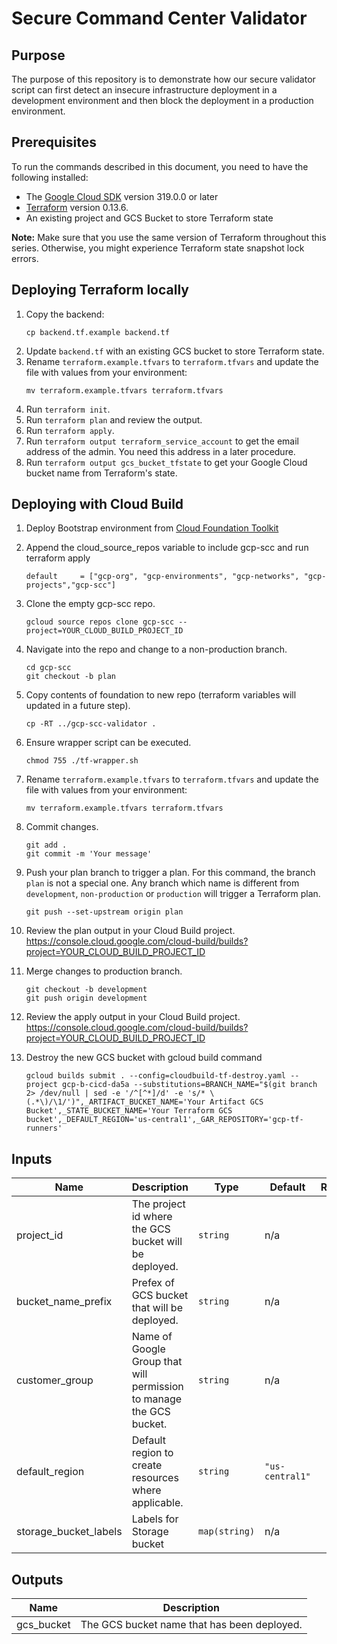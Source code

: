# Secure Command Center Validator

## Purpose

The purpose of this repository is to demonstrate how our secure validator script can first detect an insecure infrastructure deployment in a development environment and then block the deployment in a production environment.

## Prerequisites

To run the commands described in this document, you need to have the following
installed:

- The [Google Cloud SDK](https://cloud.google.com/sdk/install) version 319.0.0 or later
- [Terraform](https://www.terraform.io/downloads.html) version 0.13.6.
- An existing project and GCS Bucket to store Terraform state

**Note:** Make sure that you use the same version of Terraform throughout this
series. Otherwise, you might experience Terraform state snapshot lock errors.

## Deploying Terraform locally

1. Copy the backend:
   ```
   cp backend.tf.example backend.tf
   ```
1. Update `backend.tf` with an existing GCS bucket to store Terraform state.
1. Rename `terraform.example.tfvars` to `terraform.tfvars` and update the file with values from your environment:
   ```
   mv terraform.example.tfvars terraform.tfvars
   ```
1. Run `terraform init`.
1. Run `terraform plan` and review the output.
1. Run `terraform apply`.
1. Run `terraform output terraform_service_account` to get the email address of the admin. You need this address in a later procedure.
1. Run `terraform output gcs_bucket_tfstate` to get your Google Cloud bucket name from Terraform's state.

## Deploying with Cloud Build

1. Deploy Bootstrap environment from [Cloud Foundation Toolkit](https://github.com/terraform-google-modules/terraform-example-foundation/tree/master/0-bootstrap)

1. Append the cloud_source_repos variable to include gcp-scc and run terraform apply

   ```
   default     = ["gcp-org", "gcp-environments", "gcp-networks", "gcp-projects","gcp-scc"]
   ```
1. Clone the empty gcp-scc repo.
   ```
   gcloud source repos clone gcp-scc --project=YOUR_CLOUD_BUILD_PROJECT_ID
   ```
1. Navigate into the repo and change to a non-production branch.
   ```
   cd gcp-scc
   git checkout -b plan
   ```
1. Copy contents of foundation to new repo (terraform variables will updated in a future step).
   ```
   cp -RT ../gcp-scc-validator .
   ```
1. Ensure wrapper script can be executed.
   ```
   chmod 755 ./tf-wrapper.sh
   ```
1. Rename `terraform.example.tfvars` to `terraform.tfvars` and update the file with values from your environment:

   ```
   mv terraform.example.tfvars terraform.tfvars
   ```

1. Commit changes.
   ```
   git add .
   git commit -m 'Your message'
   ```
1. Push your plan branch to trigger a plan. For this command, the branch `plan` is not a special one. Any branch which name is different from `development`, `non-production` or `production` will trigger a Terraform plan.
   ```
   git push --set-upstream origin plan
   ```
1. Review the plan output in your Cloud Build project. https://console.cloud.google.com/cloud-build/builds?project=YOUR_CLOUD_BUILD_PROJECT_ID
1. Merge changes to production branch.
   ```
   git checkout -b development
   git push origin development
   ```
1. Review the apply output in your Cloud Build project. https://console.cloud.google.com/cloud-build/builds?project=YOUR_CLOUD_BUILD_PROJECT_ID

1. Destroy the new GCS bucket with gcloud build command
   ```
   gcloud builds submit . --config=cloudbuild-tf-destroy.yaml --project gcp-b-cicd-da5a --substitutions=BRANCH_NAME="$(git branch 2> /dev/null | sed -e '/^[^*]/d' -e 's/* \(.*\)/\1/')",_ARTIFACT_BUCKET_NAME='Your Artifact GCS Bucket',_STATE_BUCKET_NAME='Your Terraform GCS bucket',_DEFAULT_REGION='us-central1',_GAR_REPOSITORY='gcp-tf-runners'
   ```

<!-- BEGINNING OF PRE-COMMIT-TERRAFORM DOCS HOOK -->

## Inputs

| Name                  | Description                                                         | Type          | Default         | Required |
| --------------------- | ------------------------------------------------------------------- | ------------- | --------------- | :------: |
| project_id            | The project id where the GCS bucket will be deployed.               | `string`      | n/a             |   yes    |
| bucket_name_prefix    | Prefex of GCS bucket that will be deployed.                         | `string`      | n/a             |   yes    |
| customer_group        | Name of Google Group that will permission to manage the GCS bucket. | `string`      | n/a             |   yes    |
| default_region        | Default region to create resources where applicable.                | `string`      | `"us-central1"` |    no    |
| storage_bucket_labels | Labels for Storage bucket                                           | `map(string)` | n/a             |    no    |

## Outputs

| Name       | Description                                 |
| ---------- | ------------------------------------------- |
| gcs_bucket | The GCS bucket name that has been deployed. |

<!-- END OF PRE-COMMIT-TERRAFORM DOCS HOOK -->
